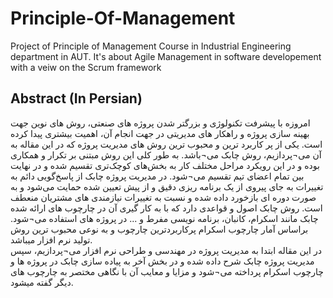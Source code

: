 # Principle-Of-Management
Project of Principle of Management Course in Industrial Engineering department in AUT. It's about Agile Management in software developement with a veiw on the Scrum framework
## Abstract (In Persian)
امروزه با پیشرفت تکنولوژی و بزرگتر شدن پروژه های صنعتی، روش های نوین جهت بهینه سازی پروژه و راهکار های مدیریتی در جهت انجام آن، اهمیت بیشتری پیدا کرده است. یکی از پر کاربرد ترین و محبوب ترین روش های مدیریت پروژه که در این مقاله به آن می¬پردازیم، روش چابک می¬باشد. به طور کلی این روش مبتنی بر تکرار و همکاری بوده و در این رویکرد مراحل مختلف کار به بخش‌های کوچک‌تری تقسیم شده و در نهایت بین تمام اعضای تیم تقسیم می¬شود. در مدیریت پروژه چابک از پاسخ‌گویی دائم به تغییرات به جای پیروی از یک برنامه ریزی دقیق و از پیش تعیین شده حمایت می‌شود و به صورت دوره ای بازخورد داده شده و نسبت به تغییرات نیازمندی های مشتریان منعطف است. روش چابک اصول و قواعدی دارد که با به کار گیری آن در چارچوب های ارائه شده چابک مانند اسکرام، کانبان، برنامه نویسی مفرط و ... در پروژه های استفاده می¬شود. براساس آمار چارچوب اسکرام پرکاربردترین چارچوب و به نوعی محبوب ترین روش تولید نرم افزار میباشد. <br>
 در این مقاله ابتدا به مدیریت پروژه در مهندسی و طراحی نرم افزار می¬پردازیم، سپس مدیریت پروژه چابک شرح داده شده و در بخش آخر به پیاده سازی چابک در پروژه ها و چارچوب اسکرام پرداخته می¬شود و مزایا و معایب آن با نگاهی مختصر به چارچوب های دیگر گفته میشود.
